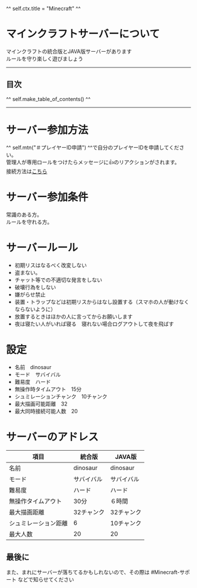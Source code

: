 ^^ self.ctx.title = "Minecraft" ^^

# マインクラフトサーバーについて
マインクラフトの統合版とJAVA版サーバーがあります  
ルールを守り楽しく遊びましょう

---
## 目次
^^ self.make_table_of_contents() ^^

---
# サーバー参加方法
^^ self.mtn("＃プレイヤーID申請") ^^で自分のプレイヤーIDを申請してください。  
管理人が専用ロールをつけたらメッセージに👍のリアクションがされます。  
接続方法は[こちら](/rule/dedicated_minecraft_join.html)

# サーバー参加条件
常識のある方。  
ルールを守れる方。

# サーバールール
- 初期リスはなるべく改変しない
- 盗まない。
- チャット等での不適切な発言をしない
- 破壊行為をしない
- 嫌がらせ禁止
- 装置・トラップなどは初期リスからはなし設置する（スマホの人が動けなくならないように）
- 放置するときはほかの人に言ってからお願いします
- 夜は寝たい人がいれば寝る　寝れない場合ログアウトして夜を飛ばす     

# 設定
- 名前　dinosaur
- モード　サバイバル
- 難易度　ハード
- 無操作時タイムアウト　15分
- シュミレーションチャンク　10チャンク
- 最大描画可能距離　32
- 最大同時接続可能人数　20
# サーバーのアドレス
項目   | 統合版                | JAVA版     
---------- | ------------------- | -------
名前              | dinosaur  | dinosaur   
モード            | サバイバル | サバイバル   
難易度            | ハード | ハード   
無操作タイムアウト | 30分 | ６時間   
最大描画距離       | 32チャンク | 32チャンク   
シュミレーション距離  | 6 | 10チャンク 
最大人数　　       | 20 | 20


## 最後に
また、まれにサーバーが落ちてるかもしれないので、その際は #Minecraft-サポート などで知らせてください